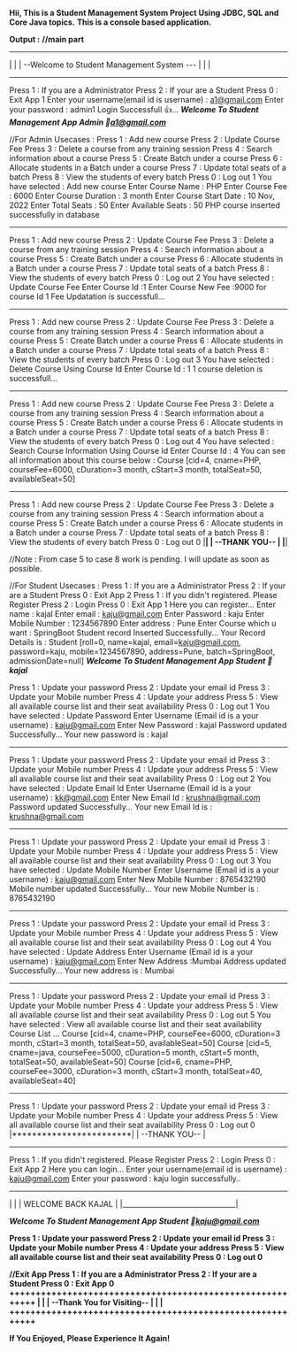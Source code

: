 **Hii, This is a Student Management System Project Using JDBC, SQL and Core Java topics.**
**This is a console based application.**

**Output :**
**//main part**
*************************************************************************
|                                                        				|
|            --Welcome to Student Management System ---                 |
|                                                        				|
*************************************************************************

Press 1 : If you are a Administrator
Press 2 : If your are a Student
Press 0 : Exit App
1
Enter your username(email id is username) : a1@gmail.com
Enter your password : admin1
Login Successfull 👍...
*****************************Welcome To Student Management App Admin 🤴a1@gmail.com*****************************

//For Admin Usecases :
Press 1 : Add new course
Press 2 : Update Course Fee
Press 3 : Delete a course from any training session
Press 4 : Search information about a course
Press 5 : Create Batch under a course
Press 6 : Allocate students in a Batch under a course
Press 7 : Update total seats of a batch
Press 8 : View the students of every batch
Press 0 : Log out
1
You have selected : Add new course
Enter Course Name : PHP
Enter Course Fee : 6000
Enter Course Duration : 3 month
Enter Course Start Date : 10 Nov, 2022
Enter Total Seats : 50
Enter Available Seats : 50
PHP course inserted successfully in database

***********************************************************************************

Press 1 : Add new course
Press 2 : Update Course Fee
Press 3 : Delete a course from any training session
Press 4 : Search information about a course
Press 5 : Create Batch under a course
Press 6 : Allocate students in a Batch under a course
Press 7 : Update total seats of a batch
Press 8 : View the students of every batch
Press 0 : Log out
2
You have selected : Update Course Fee
Enter Course Id :1
Enter Course New Fee :9000
for course Id 1 Fee Updatation is successfull...
*********************************************************************************

Press 1 : Add new course
Press 2 : Update Course Fee
Press 3 : Delete a course from any training session
Press 4 : Search information about a course
Press 5 : Create Batch under a course
Press 6 : Allocate students in a Batch under a course
Press 7 : Update total seats of a batch
Press 8 : View the students of every batch
Press 0 : Log out
3
You have selected : Delete Course Using Course Id 
Enter Course Id : 1
1 course deletion is successfull...
*********************************************************************************

Press 1 : Add new course
Press 2 : Update Course Fee
Press 3 : Delete a course from any training session
Press 4 : Search information about a course
Press 5 : Create Batch under a course
Press 6 : Allocate students in a Batch under a course
Press 7 : Update total seats of a batch
Press 8 : View the students of every batch
Press 0 : Log out
4
You have selected : Search Course Information Using Course Id 
Enter Course Id : 4
You can see all information about this course below :
Course [cid=4, cname=PHP, courseFee=6000, cDuration=3 month, cStart=3 month, totalSeat=50, availableSeat=50]
*********************************************************************************

Press 1 : Add new course
Press 2 : Update Course Fee
Press 3 : Delete a course from any training session
Press 4 : Search information about a course
Press 5 : Create Batch under a course
Press 6 : Allocate students in a Batch under a course
Press 7 : Update total seats of a batch
Press 8 : View the students of every batch
Press 0 : Log out
0
|************************|
|     --THANK YOU--      |
|************************|

//Note : From case 5 to case 8 work is pending. I will update as soon as possible.

//For Student Usecases :
Press 1 : If you are a Administrator
Press 2 : If your are a Student
Press 0 : Exit App
2
Press 1 : If you didn't registered. Please Register
Press 2 : Login
Press 0 : Exit App
1
Here you can register...
Enter name : kajal
Enter email : kaju@gmail.com
Enter Password : kaju
Enter Mobile Number : 1234567890
Enter address : Pune
Enter Course which u want : SpringBoot
Student record Inserted Successfully...
Your Record Details is :
Student [roll=0, name=kajal, email=kaju@gmail.com, password=kaju, mobile=1234567890, address=Pune, batch=SpringBoot, admissionDate=null]
*****************************Welcome To Student Management App Student 🤴kajal*****************************

Press 1 : Update your password
Press 2 : Update your email id
Press 3 : Update your Mobile number
Press 4 : Update your address
Press 5 : View all available course list and their seat availability
Press 0 : Log out
1
You have selected : Update Password
Enter Username (Email id is a your username) : kaju@gmail.com
Enter New Password : kajal
Password updated Successfully...
Your new password is : kajal
*********************************************************************************

Press 1 : Update your password
Press 2 : Update your email id
Press 3 : Update your Mobile number
Press 4 : Update your address
Press 5 : View all available course list and their seat availability
Press 0 : Log out
2
You have selected : Update Email Id
Enter Username (Email id is a your username) : kk@gmail.com
Enter New Email Id : krushna@gmail.com
Password updated Successfully...
Your new Email Id is : krushna@gmail.com
*********************************************************************************

Press 1 : Update your password
Press 2 : Update your email id
Press 3 : Update your Mobile number
Press 4 : Update your address
Press 5 : View all available course list and their seat availability
Press 0 : Log out
3
You have selected : Update Mobile Number
Enter Username (Email id is a your username) : kaju@gmail.com
Enter New Mobile Number : 8765432190
Mobile number updated Successfully...
Your new Mobile Number is : 8765432190
*********************************************************************************

Press 1 : Update your password
Press 2 : Update your email id
Press 3 : Update your Mobile number
Press 4 : Update your address
Press 5 : View all available course list and their seat availability
Press 0 : Log out
4
You have selected : Update Address
Enter Username (Email id is a your username) : kaju@gmail.com
Enter New Address :Mumbai
Address updated Successfully...
Your new address is : Mumbai
*********************************************************************************

Press 1 : Update your password
Press 2 : Update your email id
Press 3 : Update your Mobile number
Press 4 : Update your address
Press 5 : View all available course list and their seat availability
Press 0 : Log out
5
You have selected : View all available course list and their seat availability
Course List ...
Course [cid=4, cname=PHP, courseFee=6000, cDuration=3 month, cStart=3 month, totalSeat=50, availableSeat=50]
Course [cid=5, cname=java, courseFee=5000, cDuration=5 month, cStart=5 month, totalSeat=50, availableSeat=50]
Course [cid=6, cname=PHP, courseFee=3000, cDuration=3 month, cStart=3 month, totalSeat=40, availableSeat=40]
*********************************************************************************

Press 1 : Update your password
Press 2 : Update your email id
Press 3 : Update your Mobile number
Press 4 : Update your address
Press 5 : View all available course list and their seat availability
Press 0 : Log out
0
|************************|
|     --THANK YOU--      |
**************************

Press 1 : If you didn't registered. Please Register
Press 2 : Login
Press 0 : Exit App
2
Here you can login...
Enter your username(email id is username) :
kaju@gmail.com
Enter your password : kaju
login successfully..
 ________________________________
|                                |
|       WELCOME BACK KAJAL      |
|________________________________|
 
*****************************Welcome To Student Management App Student 🤴kaju@gmail.com*****************************

**Press 1 : Update your password
Press 2 : Update your email id
Press 3 : Update your Mobile number
Press 4 : Update your address
Press 5 : View all available course list and their seat availability
Press 0 : Log out
0**

**//Exit App
Press 1 : If you are a Administrator
Press 2 : If your are a Student
Press 0 : Exit App
0**
**++++++++++++++++++++++++++++++++++++++++++++++++++++++++++
|                                                        |
|            --Thank You for Visiting--                  |
|                                                        |
++++++++++++++++++++++++++++++++++++++++++++++++++++++++++**

**If You Enjoyed, Please Experience It Again!**






